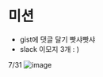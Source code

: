 # 미션
- gist에 댓글 달기 빳샤빳샤
- slack 이모지 3개 : ) 

7/31
![image](https://github.com/user-attachments/assets/cab10ee4-eb02-4739-ac6d-7666af1193a3)
